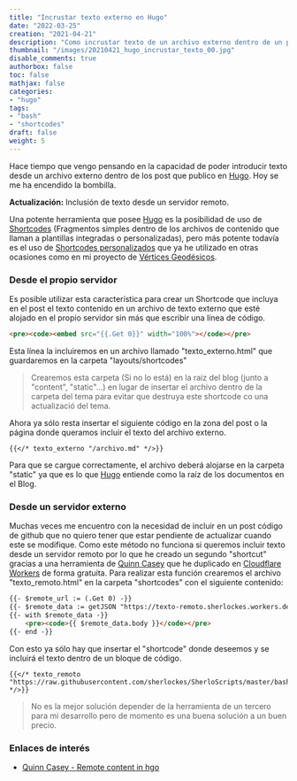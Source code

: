 ```yaml
---
title: "Incrustar texto externo en Hugo"
date: "2022-03-25"
creation: "2021-04-21"
description: "Como incrustar texto de un archivo externo dentro de un post en Hugo"
thumbnail: "/images/20210421_hugo_incrustar_texto_00.jpg"
disable_comments: true
authorbox: false
toc: false
mathjax: false
categories:
- "hugo"
tags:
- "bash"
- "shortcodes"
draft: false
weight: 5
---
```

Hace tiempo que vengo pensando en la capacidad de poder introducir texto desde un archivo externo dentro de los post que publico en [Hugo]. Hoy se me ha encendido la bombilla.

**Actualización:** Inclusión de texto desde un servidor remoto.
<!--more-->

Una potente herramienta que posee [Hugo] es la posibilidad de uso de [Shortcodes] (Fragmentos simples dentro de los archivos de contenido que llaman a plantillas integradas o personalizadas), pero más potente todavía es el uso de [Shortcodes personalizados] que ya he utilizado en otras ocasiones como en mi proyecto de [Vértices Geodésicos].

### Desde el propio servidor
Es posible utilizar esta característica para crear un Shortcode que incluya en el post el texto contenido en un archivo de texto externo que esté alojado en el propio servidor sin más que escribir una línea de código.

``` html
<pre><code><embed src="{{.Get 0}}" width="100%"></code></pre>
```

Esta línea la incluiremos en un archivo llamado "texto_externo.html" que guardaremos en la carpeta "layouts/shortcodes"

>Crearemos esta carpeta (Si no lo está) en la raiz del blog (junto a "content", "static"...) en lugar de insertar el archivo dentro de la carpeta del tema para evitar que destruya este shortcode co una actualizació del tema.

Ahora ya sólo resta insertar el siguiente código en la zona del post o la página donde queramos incluir el texto del archivo externo.

```
{{</* texto_externo "/archivo.md" */>}}
```

Para que se cargue correctamente, el archivo deberá alojarse en la carpeta "static" ya que es lo que [Hugo] entiende como la raíz de los documentos en el Blog.

### Desde un servidor externo
Muchas veces me encuentro con la necesidad de incluir en un post código de github que no quiero tener que estar pendiente de actualizar cuando este se modifique. Como este método no funciona si queremos incluir texto desde un servidor remoto por lo que he creado un segundo "shortcut" gracias a una herramienta de [Quinn Casey] que he duplicado en [Cloudflare Workers] de forma gratuita. Para realizar esta función crearemos el archivo "texto_remoto.html" en la carpeta "shortcodes" con el siguiente contenido:

``` html
{{- $remote_url := (.Get 0) -}}
{{- $remote_data := getJSON "https://texto-remoto.sherlockes.workers.dev/fetch?url=" $remote_url -}}
{{- with $remote_data -}}
    <pre><code>{{ $remote_data.body }}</code></pre>
{{- end -}}

```

Con esto ya sólo hay que insertar el "shortcode" donde deseemos y se incluirá el texto dentro de un bloque de código.

```
{{</* texto_remoto "https://raw.githubusercontent.com/sherlockes/SherloScripts/master/bash/twitch2podcast.sh" */>}}
```

> No es la mejor solución depender de la herramienta de un tercero para mi desarrollo pero de momento es una buena solución a un buen precio.

### Enlaces de interés
- [Quinn Casey - Remote content in hgo](https://quinncasey.com/tools/hugo-remote-content-from-url/)

[Cloudflare Workers]: https://workers.cloudflare.com
[Hugo]: https://gohugo.io
[Quinn Casey]: https://quinncasey.com/tools/hugo-remote-content-from-url/
[Shortcodes]: https://gohugo.io/content-management/shortcodes/
[Shortcodes personalizados]: https://gohugo.io/templates/shortcode-templates/
[Vértices Geodésicos]: https://sherblog.pro/mis-v%C3%A9rtices-geod%C3%A9sicos-en-hugo/

[image-01]: /images/20210421_hugo_incrustar_texto_01.jpg
